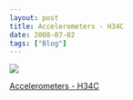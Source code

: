 ```yaml
---
layout: post
title: Accelerometers - H34C
date: 2008-07-02
tags: ["Blog"]
---
```


![](k3Im6rfOqaxt92rlehebS8za_500.gif)  

[Accelerometers - H34C](http://www.hitachimetals.com/product/sensors/accelerometer/h34_accelerometer.cfm)